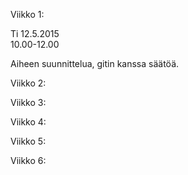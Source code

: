 Viikko 1:

Ti 12.5.2015	
10.00-12.00

Aiheen suunnittelua, gitin kanssa säätöä.


Viikko 2:


Viikko 3:


Viikko 4:


Viikko 5:


Viikko 6:
